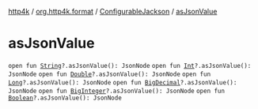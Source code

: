 [http4k](../../index.md) / [org.http4k.format](../index.md) / [ConfigurableJackson](index.md) / [asJsonValue](./as-json-value.md)

# asJsonValue

`open fun `[`String`](https://kotlinlang.org/api/latest/jvm/stdlib/kotlin/-string/index.html)`?.asJsonValue(): JsonNode`
`open fun `[`Int`](https://kotlinlang.org/api/latest/jvm/stdlib/kotlin/-int/index.html)`?.asJsonValue(): JsonNode`
`open fun `[`Double`](https://kotlinlang.org/api/latest/jvm/stdlib/kotlin/-double/index.html)`?.asJsonValue(): JsonNode`
`open fun `[`Long`](https://kotlinlang.org/api/latest/jvm/stdlib/kotlin/-long/index.html)`?.asJsonValue(): JsonNode`
`open fun `[`BigDecimal`](https://docs.oracle.com/javase/9/docs/api/java/math/BigDecimal.html)`?.asJsonValue(): JsonNode`
`open fun `[`BigInteger`](https://docs.oracle.com/javase/9/docs/api/java/math/BigInteger.html)`?.asJsonValue(): JsonNode`
`open fun `[`Boolean`](https://kotlinlang.org/api/latest/jvm/stdlib/kotlin/-boolean/index.html)`?.asJsonValue(): JsonNode`